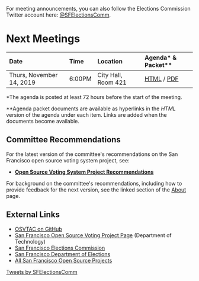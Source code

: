 For meeting announcements, you can also follow the Elections Commission
Twitter account here: [@SFElectionsComm](https://twitter.com/SFElectionsComm).


# Next Meetings

| Date                           | Time   | Location            | Agenda* & Packet** |
|:-------------------------------|:-------|:--------------------|:-------------------|
| Thurs, November 14, 2019       | 6:00PM | City Hall, Room 421 | [HTML][next-agenda-html] / [PDF][next-agenda-pdf] |

[next-agenda-html]: meetings/2019/2019-11-14/agenda
[next-agenda-pdf]: files/meetings/2019/2019-11-14/2019_11_14_OSVTAC_Agenda.pdf

\*The agenda is posted at least 72 hours before the start of the meeting.

\*\*Agenda packet documents are available as hyperlinks in the _HTML_ version of
the agenda under each item. Links are added when the documents become
available.


## Committee Recommendations

For the latest version of the committee's recommendations on the San Francisco
open source voting system project, see:

* [**Open Source Voting System Project Recommendations**][osvtac-recommendations]

For background on the committee's recommendations, including how to provide
feedback for the next version, see the linked section of the
[About](about#project-recommendations) page.


[osvtac-recommendations]: recommendations/index


## External Links

- [OSVTAC on GitHub](https://github.com/OSVTAC)
- [San Francisco Open Source Voting Project Page](https://opensourcevoting.sfgov.org/) (Department of Technology)
- [San Francisco Elections Commission](https://sfgov.org/electionscommission)
- [San Francisco Department of Elections](https://www.sfelections.org)
- [All San Francisco Open Source Projects](http://open.innovatesf.com)

<a class="twitter-timeline" data-width="360" data-height="600" data-theme="light" href="https://twitter.com/SFElectionsComm">
Tweets by SFElectionsComm</a>
<script async src="//platform.twitter.com/widgets.js" charset="utf-8">
</script>
